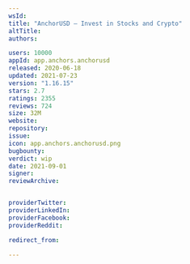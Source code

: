 ```yaml
---
wsId: 
title: "AnchorUSD – Invest in Stocks and Crypto"
altTitle: 
authors:

users: 10000
appId: app.anchors.anchorusd
released: 2020-06-18
updated: 2021-07-23
version: "1.16.15"
stars: 2.7
ratings: 2355
reviews: 724
size: 32M
website: 
repository: 
issue: 
icon: app.anchors.anchorusd.png
bugbounty: 
verdict: wip
date: 2021-09-01
signer: 
reviewArchive:


providerTwitter: 
providerLinkedIn: 
providerFacebook: 
providerReddit: 

redirect_from:

---
```



